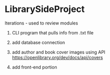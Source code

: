 # LibrarySideProject

Iterations - used to review modules

1) CLI program that pulls info from .txt file

2) add database connection

3) add author and book cover images using API
https://openlibrary.org/dev/docs/api/covers

4) add front-end portion
